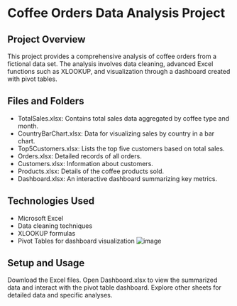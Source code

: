 # Coffee Orders Data Analysis Project
## Project Overview
This project provides a comprehensive analysis of coffee orders from a fictional data set. The analysis involves data cleaning, advanced Excel functions such as XLOOKUP, and visualization through a dashboard created with pivot tables.

## Files and Folders
* TotalSales.xlsx: Contains total sales data aggregated by coffee type and month.
* CountryBarChart.xlsx: Data for visualizing sales by country in a bar chart.
* Top5Customers.xlsx: Lists the top five customers based on total sales.
* Orders.xlsx: Detailed records of all orders.
* Customers.xlsx: Information about customers.
* Products.xlsx: Details of the coffee products sold.
* Dashboard.xlsx: An interactive dashboard summarizing key metrics.
## Technologies Used
* Microsoft Excel
* Data cleaning techniques
* XLOOKUP formulas
* Pivot Tables for dashboard visualization
![image](https://github.com/Archana1305/Archana---Excel-Projects/assets/125312913/b66e08a4-d41b-49d3-b556-e612d3a809d3)


## Setup and Usage
Download the Excel files.
Open Dashboard.xlsx to view the summarized data and interact with the pivot table dashboard.
Explore other sheets for detailed data and specific analyses.
